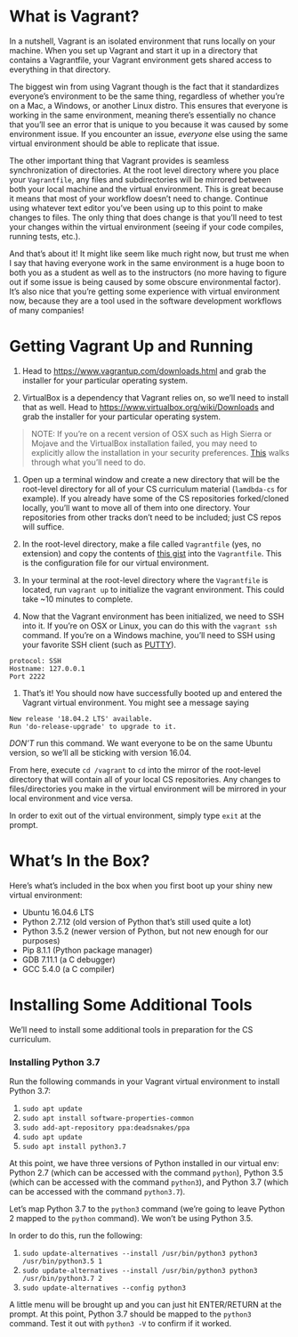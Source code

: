 # What is Vagrant?

In a nutshell, Vagrant is an isolated environment that runs locally on your machine. When you set up Vagrant and start it up in a directory that contains a Vagrantfile, your Vagrant environment gets shared access to everything in that directory.

The biggest win from using Vagrant though is the fact that it standardizes everyone’s environment to be the same thing, regardless of whether you’re on a Mac, a Windows, or another Linux distro. This ensures that everyone is working in the same environment, meaning there’s essentially no chance that you’ll see an error that is unique to you because it was caused by some environment issue. If you encounter an issue, _everyone_ else using the same virtual environment should be able to replicate that issue.

The other important thing that Vagrant provides is seamless synchronization of directories. At the root level directory where you place your `Vagrantfile`, any files and subdirectories will be mirrored between both your local machine and the virtual environment. This is great because it means that most of your workflow doesn’t need to change. Continue using whatever text editor you’ve been using up to this point to make changes to files. The only thing that does change is that you’ll need to test your changes within the virtual environment (seeing if your code compiles, running tests, etc.).

And that’s about it! It might like seem like much right now, but trust me when I say that having everyone work in the same environment is a huge boon to both you as a student as well as to the instructors (no more having to figure out if some issue is being caused by some obscure environmental factor). It’s also nice that you’re getting some experience with virtual environment now, because they are a tool used in the software development workflows of many companies!

# Getting Vagrant Up and Running

1.  Head to <https://www.vagrantup.com/downloads.html> and grab the installer for your particular operating system.

2.  VirtualBox is a dependency that Vagrant relies on, so we’ll need to install that as well. Head to <https://www.virtualbox.org/wiki/Downloads> and grab the installer for your particular operating system.

> NOTE: If you’re on a recent version of OSX such as High Sierra or Mojave and the VirtualBox installation failed, you may need to explicitly allow the installation in your security preferences. [This](https://matthewpalmer.net/blog/2017/12/10/install-virtualbox-mac-high-sierra/index.html) walks through what you’ll need to do.

1.  Open up a terminal window and create a new directory that will be the root-level directory for all of your CS curriculum material (`lamdbda-cs` for example). If you already have some of the CS repositories forked/cloned locally, you’ll want to move all of them into one directory. Your repositories from other tracks don’t need to be included; just CS repos will suffice.

2.  In the root-level directory, make a file called `Vagrantfile` (yes, no extension) and copy the contents of [this gist](https://gist.github.com/seanchen1991/ac80020058439c0fc88159cddd42a324) into the `Vagrantfile`. This is the configuration file for our virtual environment.

3.  In your terminal at the root-level directory where the `Vagrantfile` is located, run `vagrant up` to initialize the vagrant environment. This could take ~10 minutes to complete.

4.  Now that the Vagrant environment has been initialized, we need to SSH into it. If you’re on OSX or Linux, you can do this with the `vagrant ssh` command. If you’re on a Windows machine, you’ll need to SSH using your favorite SSH client (such as [PUTTY](https://www.putty.org/)).

<!-- -->

    protocol: SSH
    Hostname: 127.0.0.1
    Port 2222

1.  That’s it! You should now have successfully booted up and entered the Vagrant virtual environment. You might see a message saying

<!-- -->

    New release '18.04.2 LTS' available.
    Run 'do-release-upgrade' to upgrade to it.

_DON’T_ run this command. We want everyone to be on the same Ubuntu version, so we’ll all be sticking with version 16.04.

From here, execute `cd /vagrant` to `cd` into the mirror of the root-level directory that will contain all of your local CS repositories. Any changes to files/directories you make in the virtual environment will be mirrored in your local environment and vice versa.

In order to exit out of the virtual environment, simply type `exit` at the prompt.

# What’s In the Box?

Here’s what’s included in the box when you first boot up your shiny new virtual environment:

- Ubuntu 16.04.6 LTS
- Python 2.7.12 (old version of Python that’s still used quite a lot)
- Python 3.5.2 (newer version of Python, but not new enough for our purposes)
- Pip 8.1.1 (Python package manager)
- GDB 7.11.1 (a C debugger)
- GCC 5.4.0 (a C compiler)

# Installing Some Additional Tools

We’ll need to install some additional tools in preparation for the CS curriculum.

### Installing Python 3.7

Run the following commands in your Vagrant virtual environment to install Python 3.7:

1.  `sudo apt update`
2.  `sudo apt install software-properties-common`
3.  `sudo add-apt-repository ppa:deadsnakes/ppa`
4.  `sudo apt update`
5.  `sudo apt install python3.7`

At this point, we have three versions of Python installed in our virtual env: Python 2.7 (which can be accessed with the command `python`), Python 3.5 (which can be accessed with the command `python3`), and Python 3.7 (which can be accessed with the command `python3.7`).

Let’s map Python 3.7 to the `python3` command (we’re going to leave Python 2 mapped to the `python` command). We won’t be using Python 3.5.

In order to do this, run the following:

1.  `sudo update-alternatives --install /usr/bin/python3 python3 /usr/bin/python3.5 1`
2.  `sudo update-alternatives --install /usr/bin/python3 python3 /usr/bin/python3.7 2`
3.  `sudo update-alternatives --config python3`

A little menu will be brought up and you can just hit ENTER/RETURN at the prompt. At this point, Python 3.7 should be mapped to the `python3` command. Test it out with `python3 -V` to confirm if it worked.
